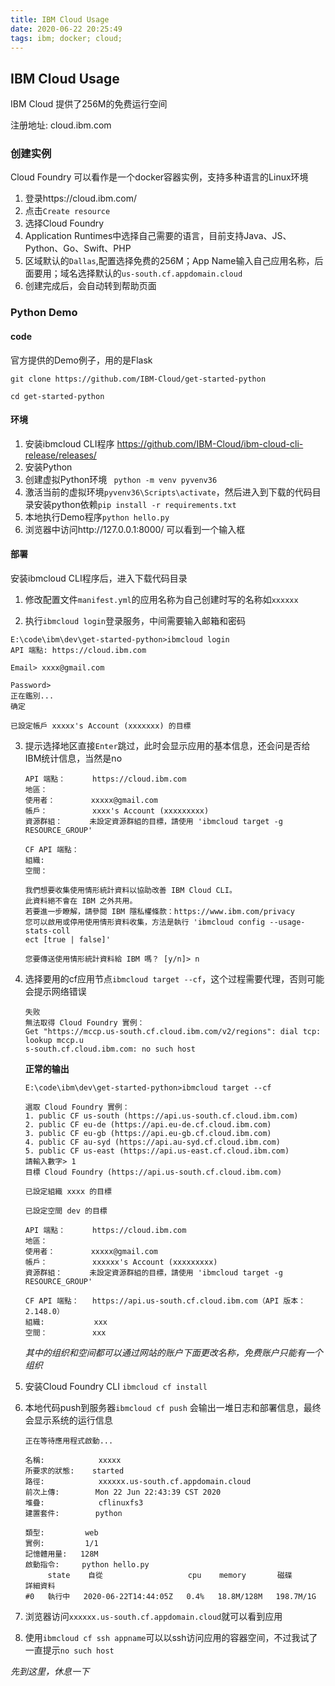 ```yaml
---
title: IBM Cloud Usage
date: 2020-06-22 20:25:49
tags: ibm; docker; cloud;
---
```



## IBM Cloud Usage

IBM Cloud 提供了256M的免费运行空间

注册地址: cloud.ibm.com

### 创建实例

Cloud Foundry 可以看作是一个docker容器实例，支持多种语言的Linux环境

1. 登录https://cloud.ibm.com/
2. 点击`Create resource`
3. 选择Cloud Foundry
4. Application Runtimes中选择自己需要的语言，目前支持Java、JS、Python、Go、Swift、PHP
5. 区域默认的`Dallas`,配置选择免费的256M；App Name输入自己应用名称，后面要用；域名选择默认的`us-south.cf.appdomain.cloud`
6. 创建完成后，会自动转到帮助页面

### Python Demo

#### code

官方提供的Demo例子，用的是Flask

`git clone https://github.com/IBM-Cloud/get-started-python`

`cd get-started-python`

#### 环境

1. 安装ibmcloud CLI程序 https://github.com/IBM-Cloud/ibm-cloud-cli-release/releases/
2. 安装Python
3. 创建虚拟Python环境 ` python -m venv pyvenv36`
4. 激活当前的虚拟环境`pyvenv36\Scripts\activate`，然后进入到下载的代码目录安装python依赖`pip install -r requirements.txt`
5. 本地执行Demo程序`python hello.py`
6. 浏览器中访问http://127.0.0.1:8000/ 可以看到一个输入框

#### 部署

安装ibmcloud CLI程序后，进入下载代码目录

1. 修改配置文件`manifest.yml`的应用名称为自己创建时写的名称如`xxxxxx`

2.  执行`ibmcloud login`登录服务，中间需要输入邮箱和密码

   ```shell
   E:\code\ibm\dev\get-started-python>ibmcloud login
   API 端點: https://cloud.ibm.com
   
   Email> xxxx@gmail.com
   
   Password>
   正在鑑別...
   确定
   
   已設定帳戶 xxxxx's Account (xxxxxxx) 的目標
   ```

   

3. 提示选择地区直接`Enter`跳过，此时会显示应用的基本信息，还会问是否给IBM统计信息，当然是no

   ```shell
   API 端點：      https://cloud.ibm.com
   地區：
   使用者：        xxxxx@gmail.com
   帳戶：          xxxx's Account (xxxxxxxxx)
   資源群組：      未設定資源群組的目標，請使用 'ibmcloud target -g RESOURCE_GROUP'
   
   CF API 端點：
   組織:
   空間：
   
   我們想要收集使用情形統計資料以協助改善 IBM Cloud CLI。
   此資料絕不會在 IBM 之外共用。
   若要進一步瞭解，請參閱 IBM 隱私權條款：https://www.ibm.com/privacy
   您可以啟用或停用使用情形資料收集，方法是執行 'ibmcloud config --usage-stats-coll
   ect [true | false]'
   
   您要傳送使用情形統計資料給 IBM 嗎？ [y/n]> n
   ```

   

4. 选择要用的cf应用节点`ibmcloud target --cf`，这个过程需要代理，否则可能会提示网络错误

   ```shell
   失败
   無法取得 Cloud Foundry 實例：
   Get "https://mccp.us-south.cf.cloud.ibm.com/v2/regions": dial tcp: lookup mccp.u
   s-south.cf.cloud.ibm.com: no such host
   ```

   **正常的输出**

   ```shell
   E:\code\ibm\dev\get-started-python>ibmcloud target --cf
   
   選取 Cloud Foundry 實例：
   1. public CF us-south (https://api.us-south.cf.cloud.ibm.com)
   2. public CF eu-de (https://api.eu-de.cf.cloud.ibm.com)
   3. public CF eu-gb (https://api.eu-gb.cf.cloud.ibm.com)
   4. public CF au-syd (https://api.au-syd.cf.cloud.ibm.com)
   5. public CF us-east (https://api.us-east.cf.cloud.ibm.com)
   請輸入數字> 1
   目標 Cloud Foundry (https://api.us-south.cf.cloud.ibm.com)
   
   已設定組織 xxxx 的目標
   
   已設定空間 dev 的目標
   
   API 端點：      https://cloud.ibm.com
   地區：
   使用者：        xxxxx@gmail.com
   帳戶：          xxxxxx's Account (xxxxxxxxx)
   資源群組：      未設定資源群組的目標，請使用 'ibmcloud target -g RESOURCE_GROUP'
   
   CF API 端點：   https://api.us-south.cf.cloud.ibm.com（API 版本：2.148.0）
   組織:           xxx
   空間：          xxx
   ```

   *其中的组织和空间都可以通过网站的账户下面更改名称，免费账户只能有一个组织*

5. 安装Cloud Foundry CLI `ibmcloud cf install`

6. 本地代码push到服务器`ibmcloud cf push` 会输出一堆日志和部署信息，最终会显示系统的运行信息

   ```shell
   正在等待應用程式啟動...
   
   名稱:            xxxxx
   所要求的狀態:    started
   路徑:            xxxxxx.us-south.cf.appdomain.cloud
   前次上傳:        Mon 22 Jun 22:43:39 CST 2020
   堆疊:            cflinuxfs3
   建置套件:        python
   
   類型:         web
   實例:         1/1
   記憶體用量:   128M
   啟動指令:     python hello.py
        state    自從                   cpu    memory       磁碟        詳細資料
   #0   執行中   2020-06-22T14:44:05Z   0.4%   18.8M/128M   198.7M/1G
   
   ```

   

7. 浏览器访问`xxxxxx.us-south.cf.appdomain.cloud`就可以看到应用

8. 使用`ibmcloud cf ssh appname`可以以ssh访问应用的容器空间，不过我试了一直提示`no such host`



*先到这里，休息一下*

